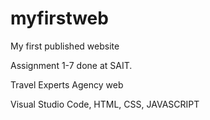 # myfirstweb

My first published website

Assignment 1-7 done at SAIT.

Travel Experts Agency web

Visual Studio Code, HTML, CSS, JAVASCRIPT
